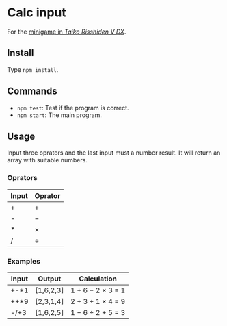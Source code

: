 # Calc input

For the [minigame in *Taiko Risshiden V DX*](https://wikiwiki.jp/taikou5dx/%E3%83%9F%E3%83%8B%E3%82%B2%E3%83%BC%E3%83%A0#k6908934).

## Install

Type `npm install`.

## Commands

* `npm test`: Test if the program is correct.
* `npm start`: The main program.

## Usage

Input three oprators and the last input must a number result. It will return an array with suitable numbers.

### Oprators

| Input | Oprator |
| ------ | ------ |
| + | + |
| - | − |
| * | × |
| / | ÷ |

### Examples

| Input | Output | Calculation |
| ----------- | ----------- |  ----------- |
| +-*1 | [1,6,2,3] | 1 + 6 − 2 × 3 = 1 |
| ++*9 | [2,3,1,4] | 2 + 3 + 1 × 4 = 9 |
| -/+3 | [1,6,2,5] | 1 − 6 ÷ 2 + 5 = 3 |
